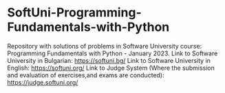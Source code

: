# SoftUni-Programming-Fundamentals-with-Python
Repository with solutions of problems in Software University course: Programming Fundamentals with Python - January 2023.
Link to Software University in Bulgarian: https://softuni.bg/
Link to Software University in English: https://softuni.org/
Link to Judge System (Where the submission and evaluation of exercises,and exams are conducted): https://judge.softuni.org/
